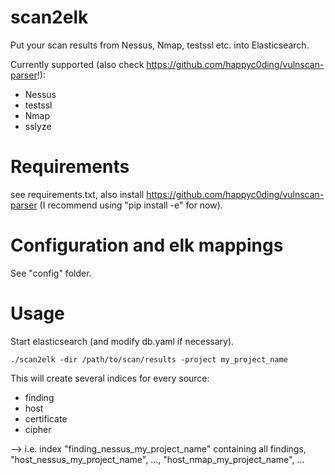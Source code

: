 # scan2elk
Put your scan results from Nessus, Nmap, testssl etc. into Elasticsearch.

Currently supported (also check https://github.com/happyc0ding/vulnscan-parser!):
* Nessus
* testssl
* Nmap
* sslyze

# Requirements
see requirements.txt, also install https://github.com/happyc0ding/vulnscan-parser (I recommend using "pip install -e" for now).

# Configuration and elk mappings
See "config" folder.

# Usage
Start elasticsearch (and modify db.yaml if necessary).
```
./scan2elk -dir /path/to/scan/results -project my_project_name
```
This will create several indices for every source:
* finding
* host
* certificate
* cipher

--> i.e. index "finding_nessus_my_project_name" containing all findings, "host_nessus_my_project_name", ..., "host_nmap_my_project_name", ...
